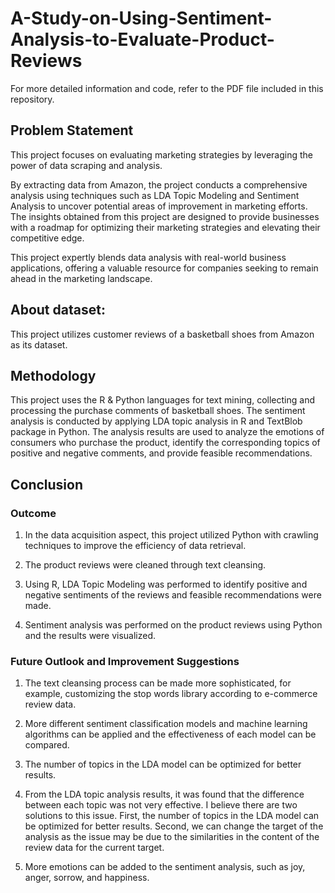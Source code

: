 # A-Study-on-Using-Sentiment-Analysis-to-Evaluate-Product-Reviews
For more detailed information and code, refer to the PDF file included in this repository.
## Problem Statement
This project focuses on evaluating marketing strategies by leveraging the power of data scraping and analysis.   

By extracting data from Amazon, the project conducts a comprehensive analysis using techniques such as LDA Topic Modeling and Sentiment Analysis to uncover potential areas of improvement in marketing efforts. The insights obtained from this project are designed to provide businesses with a roadmap for optimizing their marketing strategies and elevating their competitive edge.   

This project expertly blends data analysis with real-world business applications, offering a valuable resource for companies seeking to remain ahead in the marketing landscape. 

## About dataset:
This project utilizes customer reviews of a basketball shoes from Amazon as its dataset.

## Methodology 
This project uses the R & Python languages for text mining, collecting and processing the purchase comments of basketball shoes. The sentiment analysis is conducted by applying LDA topic analysis in R and TextBlob package in Python. The analysis results are used to analyze the emotions of consumers who purchase the product, identify the corresponding topics of positive and negative comments, and provide feasible recommendations.

## Conclusion
### Outcome
1. In the data acquisition aspect, this project utilized Python with crawling techniques to improve the efficiency of data retrieval.

2. The product reviews were cleaned through text cleansing.  
3. Using R, LDA Topic Modeling was performed to identify positive and negative sentiments of the reviews and feasible recommendations were made.   
 
4. Sentiment analysis was performed on the product reviews using Python and the results were visualized.

### Future Outlook and Improvement Suggestions
1. The text cleansing process can be made more sophisticated, for example, customizing the stop words library according to e-commerce review data.

2. More different sentiment classification models and machine learning algorithms can be applied and the effectiveness of each model can be compared.

3. The number of topics in the LDA model can be optimized for better results.

4. From the LDA topic analysis results, it was found that the difference between each topic was not very effective. I believe there are two solutions to this issue. First, the number of topics in the LDA model can be optimized for better results. Second, we can change the target of the analysis as the issue may be due to the similarities in the content of the review data for the current target.

5. More emotions can be added to the sentiment analysis, such as joy, anger, sorrow, and happiness.
